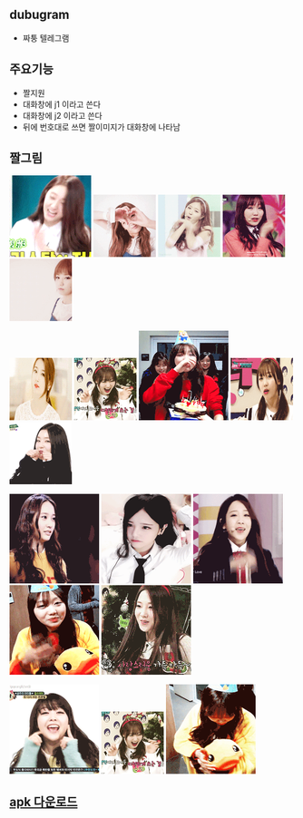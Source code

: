 
## dubugram
- 짜퉁 텔레그램 


## 주요기능 
- 짤지원
- 대화창에 j1 이라고 쓴다
- 대화창에 j2 이라고 쓴다
- 뒤에 번호대로 쓰면 짤이미지가 대화창에 나타남

## 짤그림
![j1](/img/jal/j1.gif)
![j2](/img/jal/j2.gif)
![j3](/img/jal/j3.gif)
![j4](/img/jal/j4.gif)
![j5](/img/jal/j5.gif)
 
![j6](/img/jal/j6.gif)
![j7](/img/jal/j7.gif)
![j8](/img/jal/j8.gif)
![j9](/img/jal/j9.gif)
![j10](/img/jal/j10.gif)

![j11](/img/jal/j11.gif)
![j12](/img/jal/j12.gif)
![j13](/img/jal/j13.gif)
![j14](/img/jal/j14.gif)
![j15](/img/jal/j15.gif)

![j16](/img/jal/j16.gif)
![j17](/img/jal/j17.gif)
![j18](/img/jal/j18.gif)

## [apk 다운로드](/img/jal/TMessagesProj-debug.apk)


